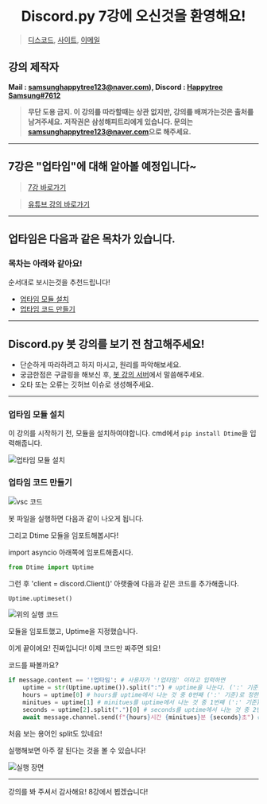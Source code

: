 <h1 align="center">Discord.py 7강에 오신것을 환영해요!</h1>

> [디스코드](https://discord.gg/7npaMJf), [사이트](https://devht.xyz/), [이메일](mailto:samsunghappytree123@naver.com)

## 강의 제작자
**Mail : [samsunghappytree123@naver.com](mailto:samsunghappytree123@naver.com)), Discord : [Happytree Samsung#7612](https://discord.com/users/726350177601978438)**
> **무단 도용 금지. 이 강의를 따라할때는 상관 없지만, 강의를 배껴가는것은 출처를 남겨주세요.**
> **저작권은 삼성해피트리에게 있습니다. 문의는 [samsunghappytree123@naver.com](mailto:samsunghappytree123@naver.com)으로 해주세요.**
------------

## 7강은 "업타임"에 대해 알아볼 예정입니다~
> [7강 바로가기](https://blog.naver.com/samsunghappytree123/221981917651)

> [유튜브 강의 바로가기](https://youtu.be/8KEn_yTHwIs)

------------

## 업타임은 다음과 같은 목차가 있습니다.
### 목차는 아래와 같아요!
순서대로 보시는것을 추천드립니다!
+ [업타임 모듈 설치](#업타임-모듈-설치)
+ [업타임 코드 만들기](#업타임-코드-만들기)

------------

## Discord.py 봇 강의를 보기 전 참고해주세요!
+ 단순하게 따라하려고 하지 마시고, 원리를 파악해보세요.
+ 궁금한점은 구글링을 해보신 후, [봇 강의 서버](https://discord.gg/7npaMJf)에서 말씀해주세요.
+ 오타 또는 오류는 깃허브 이슈로 생성해주세요.

------------

### 업타임 모듈 설치
이 강의를 시작하기 전, 모듈을 설치하여야합니다. cmd에서 `pip install Dtime`을 입력해줍니다.

![업타임 모듈 설치](https://postfiles.pstatic.net/MjAyMDA1MjhfOTkg/MDAxNTkwNjQ4NDE0NjAy.ZFXJIxUBzh46Stkl6a9rbUlipbhpoyrNLoGQXGt6NdYg.TwMNpMBI6b1H_XdrwsQ7JIDvWXXKmgwnXCG6m0mgbu4g.PNG.samsunghappytree123/%EA%B0%95%EC%9D%982.PNG?type=w773)

### 업타임 코드 만들기
![vsc 코드](https://postfiles.pstatic.net/MjAyMDA1MjhfNTUg/MDAxNTkwNjQ4NjcyMTgy.xTQ8wFP0LNbeJZmCoWgzyqPmWct6OQR2iivOZWN6AH8g.E0rpYCPuNiolAZMu0JtEahHGKlUIq5CWfL_4G9aVDGwg.PNG.samsunghappytree123/%EA%B0%95%EC%9D%983.PNG?type=w773)

봇 파일을 실행하면 다음과 같이 나오게 됩니다.

그리고 Dtime 모듈을 임포트해봅시다!

import asyncio 아래쪽에 임포트해줍시다.

```py
from Dtime import Uptime
```

그런 후 'client = discord.Client()' 아랫줄에 다음과 같은 코드를 추가해줍니다.

```py
Uptime.uptimeset()
```

![위의 실행 코드](https://postfiles.pstatic.net/MjAyMDA1MjhfMTAw/MDAxNTkwNjQ5Mjg1MjAx.t7cy0dL4nbHbJERFqBuGDQFIO21Ox8TtglH8LBJ2lTkg.yLWu9FqOmG1Jrn1vJpKhgzgCvZnCZdL47A7ucDFHnOUg.PNG.samsunghappytree123/%EA%B0%95%EC%9D%984.PNG?type=w773)

모듈을 임포트했고, Uptime을 지정했습니다.

이게 끝이에요! 진짜입니다! 이제 코드만 짜주면 되요!

코드를 짜볼까요?

```py
if message.content == '!업타임': # 사용자가 '!업타임' 이라고 입력하면
    uptime = str(Uptime.uptime()).split(":") # uptime을 나눈다. (':' 기준)
    hours = uptime[0] # hours를 uptime에서 나눈 것 중 0번째 (':' 기준)로 정한다.
    minitues = uptime[1] # minitues를 uptime에서 나눈 것 중 1번째 (':' 기준)로 정한다.
    seconds = uptime[2].split(".")[0] # seconds를 uptime에서 나눈 것 중 2번째 (':' 기준), 56.에서 .을 뺀 나머지 수로 정한다.
    await message.channel.send(f"{hours}시간 {minitues}분 {seconds}초") # 메세지를 보냈던 채널에 "{hours}시간 {minitues}분 {seconds}초"라고 보낸다.
```

처음 보는 용어인 split도 있네요!

실행해보면 아주 잘 된다는 것을 볼 수 있습니다!

![실행 장면](https://postfiles.pstatic.net/MjAyMDA1MjhfNTIg/MDAxNTkwNjUxNTcxMDY2.dvAUPr_q599adxFlEUhoPDvDN68IwpeCVdwdzDYXuQEg.-r6zUl31sXcqPyFLy4zbUfPzaw5t9qiJhMQw22syNncg.PNG.samsunghappytree123/%EA%B0%95%EC%9D%985.PNG?type=w773)

------------

강의를 봐 주셔서 감사해요! 8강에서 뵙겠습니다!